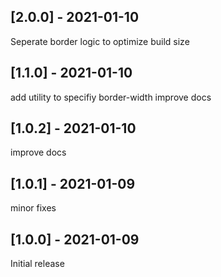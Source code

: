 ## [2.0.0] - 2021-01-10
Seperate border logic to optimize build size
## [1.1.0] - 2021-01-10
add utility to specifiy border-width
improve docs
## [1.0.2] - 2021-01-10
improve docs
## [1.0.1] - 2021-01-09
minor fixes
## [1.0.0] - 2021-01-09
Initial release